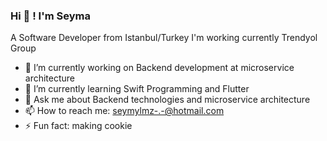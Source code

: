 ### Hi 👋 ! I'm Seyma

A Software Developer from Istanbul/Turkey
I'm working currently Trendyol Group

- 🔭 I’m currently working on Backend development at microservice architecture
- 🌱 I’m currently learning Swift Programming and Flutter
- 💬 Ask me about Backend technologies and microservice architecture
- 📫 How to reach me: seymylmz-.-@hotmail.com
- ⚡ Fun fact: making cookie 
